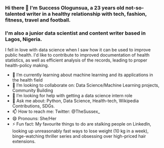 ### Hi there 👋 I'm Success Ologunsua, a 23 years old not-so-talented writer in a healthy relationship with tech, fashion, fitness, travel and football. 
### I'm also a junior data scientist and content writer based in Lagos, Nigeria. 

I fell in love with data science when I saw how it can be used to improve public health. I'd like to contribute to improved documentation of health statistics, as well as efficient analysis of the records, leading to proper health-policy making.

- 🌱 I’m currently learning about machine learning and its applications in the health field
- 👯 I’m looking to collaborate on: Data Science/Machine Learning projects, Community Building
- 🤔 I’m looking for help with getting a data science intern role
- 💬 Ask me about: Python, Data Science, Health-tech, Wikipedia Contributions, SDGs. 
- 📫 How to reach me: Twitter: @TheSussex_ 
- 😄 Pronouns: She/Her
- ⚡ Fun fact: My favourite things to do are stalking people on LinkedIn, looking up unreasonably fast ways to lose weight (10 kg in a week), binge-watching thriller series and obsessing over high-priced hair extensions.
